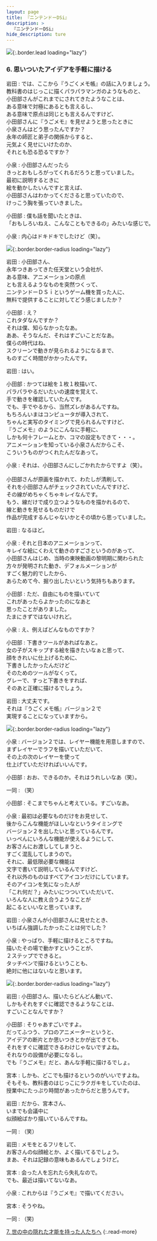 ```yaml
---
layout: page
title: 『ニンテンドーDSi』
description: >
  『ニンテンドーDSi』
hide_description: ture
---
```


![](/others/interviews/jp/nds/dsi/vol8/img/mainvisual6.jpg){:.border.lead loading="lazy"}

### 6. 思いついたアイデアを手軽に描ける

岩田
: では、ここから『うごくメモ帳』の話に入りましょう。<br>教科書のはじっこに描くパラパラマンガのようなものと、<br>小田部さんがこれまでにされてきたようなことは、<br>ある意味で対極にあるとも言えるし、<br>ある意味で原点は同じとも言えるんですけど、<br>小田部さんに『うごメモ』を見せようと思ったときに<br>小泉さんはどう思ったんですか？<br>永年の師匠と弟子の関係からすると、<br>元気よく見せにいけたのか、<br>それとも恐る恐るですか？

小泉
: 小田部さんだったら<br>きっとおもしろがってくれるだろうと思っていました。<br>最初に説明するときに<br>絵を動かしたいんですと言えば、<br>小田部さんはわかってくださると思っていたので、<br>けっこう胸を張っていきました。

小田部
: 僕も話を聞いたときは、<br>「おもしろいねえ、こんなこともできるの」みたいな感じで。

小泉
: 内心はドキドキでしたけど（笑）。

![](/others/interviews/jp/nds/dsi/vol8/img/image16.jpg){:.border.border-radius loading="lazy"}

岩田
: 小田部さん、<br>永年つきあってきた任天堂という会社が、<br>ある意味、アニメーションの原点<br>とも言えるようなものを突然つくって、<br>ニンテンドーＤＳｉというゲーム機を買った人に、<br>無料で提供することに対してどう感じましたか？

小田部
: え？<br>これタダなんですか？<br>それは僕、知らなかったなあ。<br>ああ、そうなんだ、それはすごいことだなあ。<br>僕らの時代はね、<br>スクリーンで動きが見られるようになるまで、<br>ものすごく時間がかかったんです。

岩田
: はい。

小田部
: かつては絵を１枚１枚描いて、<br>パラパラやるだいたいの速度を覚えて、<br>手で動きを確認していたんです。<br>でも、手でやるから、当然ズレがあるんですね。<br>もちろんいまはコンピュータが導入されて、<br>ちゃんと実写のタイミングで見られるんですけど、<br>『うごメモ』のようにこんなに手軽に、<br>しかも何十フレームとか、コマの設定もできて・・・。<br>アニメーションを知っている小泉さんだからこそ、<br>こういうものがつくれたんだなあって。

小泉
: それは、小田部さんにしごかれたからですよ（笑）。<br><br>小田部さんが原画を描かれて、わたしが清刷して、<br>それを小田部さんがチェックされていたんですけど、<br>その線がめちゃくちゃキレイなんです。<br>もう、線だけで成り立つようなものを描かれるので、<br>線と動きを見せるものだけで<br>作品が完成するんじゃないかとその頃から思っていました。

岩田
: なるほど。

小泉
: それと日本のアニメーションって、<br>キレイな絵にくわえて動きのすごさというのがあって、<br>小田部さんはじめ、当時の東映動画の黎明期に関わられた<br>方々が発明された動き、デフォルメーションが<br>すごく魅力的でしたから、<br>あらためて今、掘り出したいという気持ちもあります。

小田部
: ただ、自由にものを描いていて<br>これがあったらよかったのになあと<br>思ったことがありました。<br>たまにきずではないけれど。

小泉
: え、例えばどんなものですか？

小田部
: 下書きツールがあればなあと。<br>女の子がスキップする絵を描きたいなぁと思って、<br>顔をきれいに仕上げるために、<br>下書きしたかったんだけど<br>そのためのツールがなくって。<br>グレーで、すっと下書きをすれば、<br>そのあと正確に描けるでしょう。

岩田
: 大丈夫です。<br>それは『うごくメモ帳』バージョン２で<br>実現することになっていますから。

![](/others/interviews/jp/nds/dsi/vol8/img/image17.jpg){:.border.border-radius loading="lazy"}

小泉
: バージョン２では、レイヤー機能を用意しますので、<br>まずレイヤーでラフを描いていただいて、<br>その上の次のレイヤーを使って<br>仕上げていただければいいんです。

小田部
: おお、できるのか。それはうれしいなあ（笑）。

一同
: （笑）

小田部
: そこまでちゃんと考えている。すごいなあ。

小泉
: 最初は必要なものだけをお見せして、<br>後からこんな機能がほしいなというタイミングで<br>バージョン２を出したいと思っているんです。<br>いっぺんにいろんな機能が使えるようにして、<br>お客さんにお渡ししてしまうと、<br>すごく混乱してしまうので。<br>それに、最低限必要な機能は<br>文字で書いて説明しているんですけど、<br>それ以外のものはすべてアイコンだけにしています。<br>そのアイコンを気になった人が<br>「これ何だ？」みたいにつついていただいて、<br>いろんな人に教え合うようなことが<br>起こるといいなと思っています。

岩田
: 小泉さんが小田部さんに見せたとき、<br>いちばん強調したかったことは何でした？

小泉
: やっぱり、手軽に描けるところですね。<br>描いたその場で動かすということが、<br>２ステップでできると。<br>タッチペンで描けるということも、<br>絶対に他にはないなと思います。

![](/others/interviews/jp/nds/dsi/vol8/img/image18.jpg){:.border.border-radius loading="lazy"}

岩田
: 小田部さん、描いたらどんどん動いて、<br>しかもそれをすぐに確認できるようなことは、<br>すごいことなんですか？

小田部
: そりゃあすごいですよ。<br>だってふつう、プロのアニメーターというと、<br>アイデアの断片とか思いつきとかが出てきても、<br>それをすぐに確認できるわけじゃないですよね。<br>それなりの設備が必要になるし。<br>でも『うごメモ』だと、あんな手軽に描けるでしょ。

宮本
: しかも、どこでも描けるというのがいいですよね。<br>そもそも、教科書のはじっこにラクガキをしていたのは、<br>授業中にたっぷり時間があったからだと思うんです。

岩田
: だから、宮本さん、<br>いまでも会議中に<br>似顔絵ばかり描いているんですね。

一同
: （笑）

岩田
: メモをとるフリをして、<br>お客さんの似顔絵とか、よく描いてるでしょう。<br>まあ、それは記録の意味もあるんでしょうけど。

宮本
: 会った人を忘れたら失礼なので。<br>でも、最近は描いてないなあ。

小泉
: これからは『うごメモ』で描いてください。

宮本
: そうやね。

一同
: （笑)

[7. 世の中の隠れた才能を持った人たちへ](7.md)
{:.read-more}

